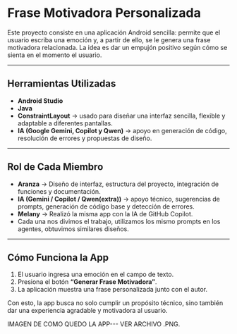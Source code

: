 # **Frase Motivadora Personalizada**

Este proyecto consiste en una aplicación Android sencilla: permite que el usuario escriba una emoción y, a partir de ello, se le genera una frase motivadora relacionada. La idea es dar un empujón positivo según cómo se sienta en el momento el usuario.

---

## **Herramientas Utilizadas**

* **Android Studio** 
* **Java**
* **ConstraintLayout** → usado para diseñar una interfaz sencilla, flexible y adaptable a diferentes pantallas.
* **IA (Google Gemini, Copilot y Qwen)** → apoyo en generación de código, resolución de errores y propuestas de diseño.

---

## **Rol de Cada Miembro**

* **Aranza** → Diseño de interfaz, estructura del proyecto, integración de funciones y documentación.
* **IA (Gemini / Copilot / Qwen(extra))** → apoyo técnico, sugerencias de prompts, generación de código base y detección de errores.
* **Melany** → Realizó la misma app con la IA de GitHub Copilot.
*  Cada una nos divimos el trabajo, utilizamos los mismo prompts en los agentes, obtuvimos similares diseños.

---

## **Cómo Funciona la App**

1. El usuario ingresa una emoción en el campo de texto.
2. Presiona el botón **“Generar Frase Motivadora”**.
3. La aplicación muestra una frase personalizada junto con el autor.

Con esto, la app busca no solo cumplir un propósito técnico, sino también dar una experiencia agradable y motivadora al usuario.

IMAGEN DE COMO QUEDO LA APP--- VER ARCHIVO .PNG.
